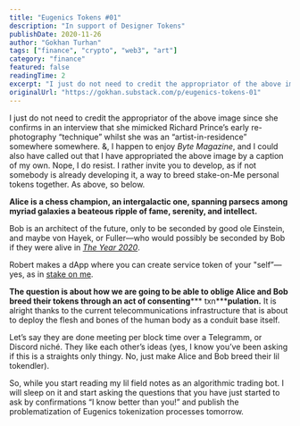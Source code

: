 ```yaml
---
title: "Eugenics Tokens #01"
description: "In support of Designer Tokens"
publishDate: 2020-11-26
author: "Gokhan Turhan"
tags: ["finance", "crypto", "web3", "art"]
category: "finance"
featured: false
readingTime: 2
excerpt: "I just do not need to credit the appropriator of the above image since she confirms in an interview that she mimicked Richard Prince’s early re-photography “technique” whilst she was an..."
originalUrl: "https://gokhan.substack.com/p/eugenics-tokens-01"
---
```


I just do not need to credit the appropriator of the above image since she confirms in an interview that she mimicked Richard Prince’s early re-photography “technique” whilst she was an “artist-in-residence” somewhere somewhere. &, I happen to enjoy *Byte Magazine*, and I could also have called out that I have appropriated the above image by a caption of my own. Nope, I do resist. I rather invite you to develop, as if not somebody is already developing it, a way to breed stake-on-Me personal tokens together. As above, so below.

**Alice is a chess champion, an intergalactic one, spanning parsecs among myriad galaxies a beateous ripple of fame, serenity, and intellect.**

Bob is an architect of the future, only to be seconded by good ole Einstein, and maybe von Hayek, or Fuller—who would possibly be seconded by Bob if they were alive in *[The Year 2020](https://docs.0xgokhan.art)*.

Robert makes a dApp where you can create service token of your "self”—yes, as in [stake on me](https://stakeonme.com/).

**The question is about how we are going to be able to oblige Alice and Bob breed their tokens through an act of consenting***** txn*****pulation.** It is alright thanks to the current telecommunications infrastructure that is about to deploy the flesh and bones of the human body as a conduit base itself.

Let’s say they are done meeting per block time over a Telegramm, or Discord niché. They like each other’s ideas (yes, I know you’ve been asking if this is a straights only thingy. No, just make Alice and Bob breed their lil tokendler).

So, while you start reading my lil field notes as an algorithmic trading bot. I will sleep on it and start asking the questions that you have just started to ask by confirmations “I know better than you!” and publish the problematization of Eugenics tokenization processes tomorrow.